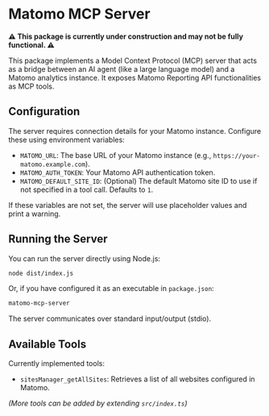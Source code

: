 # Matomo MCP Server

**⚠️ This package is currently under construction and may not be fully functional. ⚠️**

This package implements a Model Context Protocol (MCP) server that acts as a bridge between an AI agent (like a large language model) and a Matomo analytics instance. It exposes Matomo Reporting API functionalities as MCP tools.

## Configuration

The server requires connection details for your Matomo instance. Configure these using environment variables:

-   `MATOMO_URL`: The base URL of your Matomo instance (e.g., `https://your-matomo.example.com`).
-   `MATOMO_AUTH_TOKEN`: Your Matomo API authentication token.
-   `MATOMO_DEFAULT_SITE_ID`: (Optional) The default Matomo site ID to use if not specified in a tool call. Defaults to `1`.

If these variables are not set, the server will use placeholder values and print a warning.

## Running the Server

You can run the server directly using Node.js:

```bash
node dist/index.js
```

Or, if you have configured it as an executable in `package.json`:

```bash
matomo-mcp-server
```

The server communicates over standard input/output (stdio).

## Available Tools

Currently implemented tools:

*   `sitesManager_getAllSites`: Retrieves a list of all websites configured in Matomo.

*(More tools can be added by extending `src/index.ts`)*
